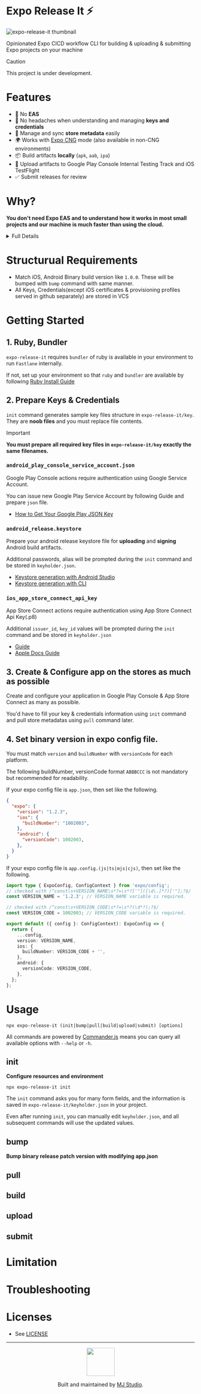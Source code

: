 # Expo Release It ⚡️

![expo-release-it thumbnail](./asset/social-image.png)

Opinionated Expo CICD workflow CLI for building & uploading & submitting Expo projects on your machine

> [!CAUTION]
> This project is under development.

# Features

- 🎉 No **EAS**
- 🩵 No headaches when understanding and managing **keys and credentials**
- 🧩 Manage and sync **store metadata** easily
- 🌍 Works with [Expo CNG](https://docs.expo.dev/workflow/continuous-native-generation/) mode (also available in non-CNG environments)
- 📦 Build artifacts **locally** (`apk`, `aab`, `ipa`)
- 🚀 Upload artifacts to Google Play Console Internal Testing Track and iOS TestFlight
- ✅ Submit releases for review

# Why?

**You don't need Expo EAS and to understand how it works in most small projects and our machine is much faster than using the cloud.**

<details>
  <summary>Full Details</summary>

Expo EAS is convenient, but it requires additional configuration files, console setup, and a conceptual understanding of Over-The-Air (OTA) updates. Also, builds must be performed on EAS Cloud, which is not free and can be slow.

While EAS is useful for larger teams, if you are developing alone or with just a few people and question the need for such a process, `expo-release-it` is the answer.

Based on years of experience developing with React Native, I encourage a more traditional approach: build APK, AAB, and IPA files locally, upload them to each platform’s store testing track, and request reviews—without worrying about binary versions, OTA update versions, or branch management.

This approach is much faster, simpler, and, most importantly, allows you to take full advantage of your computer’s fast CPU.

OTA updates are a powerful tool in React Native, but to fully take advantage of them, you need a self-hosted CDN server, a version management console both in the cloud and inside the app, and you have to separately manage binary versions and bundle versions—all of which introduce significant complexity and semantic overhead that often outweigh the benefits of implementing OTA updates. Furthermore, due to a general lack of deep understanding about OTA updates, issues like native library version mismatches can occur frequently, so OTA updates are excluded by default.

I’m also a big fan of OTA updates, and I’ve enjoyed a lot of efficiency when working in larger teams, but it always required setting up many supporting systems in advance.

`expo-release-it` is a CLI tool that encapsulates the know-how I have gained over years of automating build and review processes.  
Internally, it ports and integrates tools like Fastlane and Match to automate native binary builds and review requests.

Therefore, this tool enforces an opinionated versioning, build, and review request workflow.  
However, once you understand this approach, your app deployment process will become significantly faster.

</details>

# Structurual Requirements

- Match iOS, Android Binary build version like `1.0.0`. These will be bumped with `bump` command with same manner.
- All Keys, Credentials(except iOS certificates & provisioning profiles served in github separately) are stored in VCS

# Getting Started

## 1. Ruby, Bundler

`expo-release-it` requires `bundler` of ruby is available in your environment to run `Fastlane` internally.

If not, set up your environment so that `ruby` and `bundler` are available by following [Ruby Install Guide](https://www.ruby-lang.org/en/downloads/) 

## 2. Prepare Keys & Credentials

`init` command generates sample key files structure in `expo-release-it/key`. They are **noob files** and you must replace file contents.

> [!IMPORTANT]
**You must prepare all required key files in `expo-release-it/key` exactly the same filenames.**

### `android_play_console_service_account.json`

Google Play Console actions require authentication using Google Service Account.

You can issue new Google Play Service Account by following Guide
and prepare `json` file.

- [How to Get Your Google Play JSON Key](https://help.radio.co/en/articles/6232140-how-to-get-your-google-play-json-key)

### `android_release.keystore`

Prepare your android release keystore file for **uploading** and **signing** Android build artifacts.

Additional passwords, alias will be prompted during the `init` command and be stored in `keyholder.json`.

- [Keystore generation with Android Studio](https://developer.android.com/studio/publish/app-signing.html#generate-key)
- [Keystore generation with CLI](https://gist.github.com/henriquemenezes/70feb8fff20a19a65346e48786bedb8f)

### `ios_app_store_connect_api_key`

App Store Connect actions require authentication using App Store Connect Api Key(.p8) 

Additional `issuer_id`, `key_id` values will be prompted during the `init` command and be stored in `keyholder.json`

- [Guide](https://www.revenuecat.com/docs/service-credentials/itunesconnect-app-specific-shared-secret/app-store-connect-api-key-configuration)
- [Apple Docs Guide](https://developer.apple.com/documentation/appstoreconnectapi/creating-api-keys-for-app-store-connect-api)

## 3. Create & Configure app on the stores as much as possible

Create and configure your application in Google Play Console & App Store Connect as many as possible.

You'd have to fill your key & credentials information using `init` command and pull store metadatas using `pull` command later.

## 4. Set binary version in expo config file.

You must match `version` and `buildNumber` with `versionCode` for each platform.

The following buildNumber, versionCode format `ABBBCCC` is not mandatory but recommended for readability. 

If your expo config file is `app.json`, then set like the following.

```json
{
  "expo": {
    "version": "1.2.3",
    "ios": {
      "buildNumber": "1002003",
    },
    "android": {
      "versionCode": 1002003,
    },
  }
}

```

If your expo config file is `app.config.(js|ts|mjs|cjs)`, then set like the following.

```typescript
import type { ExpoConfig, ConfigContext } from 'expo/config';
// checked with /^const\s+VERSION_NAME\s*?=\s*?['"]([\d\.]*?)['"];?$/
const VERSION_NAME = '1.2.3'; // VERSION_NAME variable is required.

// checked with /^const\s+VERSION_CODE\s*?=\s*?(\d*?);?$/
const VERSION_CODE = 1002003; // VERSION_CODE variable is required.

export default ({ config }: ConfigContext): ExpoConfig => {
  return {
    ...config,
    version: VERSION_NAME,
    ios: {
      buildNumber: VERSION_CODE + '',
    },
    android: {
      versionCode: VERSION_CODE,
    },
  };
};

```

# Usage

```shell
npx expo-release-it (init|bump|pull|build|upload|submit) [options]
```

All commands are powered by [Commander.js](https://github.com/tj/commander.js?) means you can query all available options with `--help` or `-h`.

## init

**Configure resources and environment**

```shell
npx expo-release-it init
```

The `init` command asks you for many form fields, and the information is saved in `expo-release-it/keyholder.json` in your project.

Even after running `init`, you can manually edit `keyholder.json`, and all subsequent commands will use the updated values.

## bump

**Bump binary release patch version with modifying app.json**

## pull

## build

## upload

## submit

# Limitation

# Troubleshooting

# Licenses

- See [LICENSE](/LICENSE)

---

<p align="center">
  <a href="https://mjstudio.net/">
    <img width="75px" src="https://raw.githubusercontent.com/mym0404/image-archive/master/202404201239152.webp">
  </a>
  <p align="center">
    Built and maintained by <a href="https://mjstudio.net/">MJ Studio</a>.
  </p>
</p>
